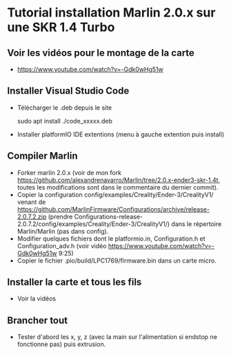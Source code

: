 # Tutorial installation Marlin 2.0.x sur une SKR 1.4 Turbo

## Voir les vidéos pour le montage de la carte
* https://www.youtube.com/watch?v=-Gdk0wHg51w

## Installer Visual Studio Code
* Télécharger le .deb depuis le site

    sudo apt install ./code_xxxxx.deb
    
* Installer platformIO IDE extentions (menu à gauche extention puis install)

## Compiler Marlin
* Forker marlin 2.0.x (voir de mon fork https://github.com/alexandrenavarro/Marlin/tree/2.0.x-ender3-skr-1.4t, toutes les modifications sont dans le commentaire du dernier commit).
* Copier la configuration config/examples/Creality/Ender-3/CrealityV1/ venant de https://github.com/MarlinFirmware/Configurations/archive/release-2.0.7.2.zip (prendre Configurations-release-2.0.7.2/config/examples/Creality/Ender-3/CrealityV1/) dans le répertoire Marlin/Marlin (pas dans config).
* Modifier quelques fichiers dont le platformio.in, Configuration.h et Configuration_adv.h (voir vidéo https://www.youtube.com/watch?v=-Gdk0wHg51w 9:25)
* Copier le fichier .pio/build/LPC1769/firmware.bin dans un carte micro.

## Installer la carte et tous les fils
* Voir la vidéos

## Brancher tout
* Tester d'abord les x, y, z (avec la main sur l'alimentation si endstop ne fonctionne pas) puis extrusion.
